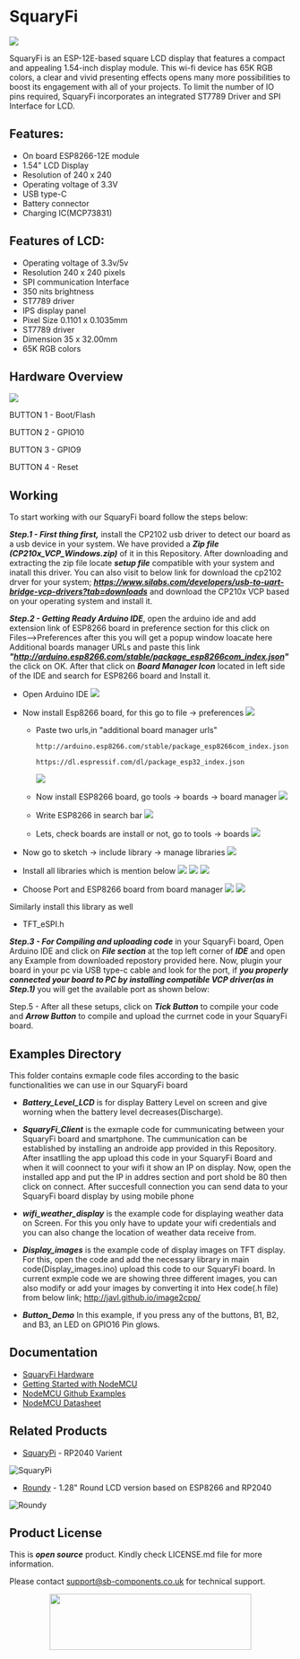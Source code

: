 # SquaryFi

<img src ="https://cdn.shopify.com/s/files/1/1217/2104/products/2_12d19ffa-bcda-47bf-8ea9-bb76fc40aee3.png?v=1670307456&width=400" />

SquaryFi is an ESP-12E-based square LCD display that features a compact and appealing 1.54-inch display module. This wi-fi device has 65K RGB colors, a clear and vivid presenting effects opens many more possibilities to boost its engagement with all of your projects. To limit the number of IO pins required, SquaryFi incorporates an integrated ST7789 Driver and SPI Interface for LCD.

## Features:

* On board ESP8266-12E module
* 1.54" LCD Display
* Resolution of 240 x 240
* Operating voltage of 3.3V
* USB type-C
* Battery connector
* Charging IC(MCP73831)

## Features of LCD:

* Operating voltage of 3.3v/5v
* Resolution 240 x 240 pixels
* SPI communication Interface
* 350 nits brightness
* ST7789 driver
* IPS display panel
* Pixel Size 0.1101 x 0.1035mm
* ST7789 driver
* Dimension 35 x 32.00mm
* 65K RGB colors

## Hardware Overview

<img src ="https://github.com/sbcshop/SquaryFi-Software/blob/main/images/Squary%20Fi.png" />


BUTTON 1 - Boot/Flash

BUTTON 2 - GPIO10

BUTTON 3 - GPIO9

BUTTON 4 - Reset


## Working

To start working with our SquaryFi board follow the steps below:

***Step.1 - First thing first,*** install the CP2102 usb driver to detect our board as a usb device in your system. We have provided a ***Zip file (CP210x_VCP_Windows.zip)*** of it in this Repository. After downloading and extracting the zip file locate ***setup file*** compatible with your system and inatall this driver. You can also visit to below link for download the cp2102 drver for your system; ***https://www.silabs.com/developers/usb-to-uart-bridge-vcp-drivers?tab=downloads*** and download the CP210x VCP based on your operating system and install it.

***Step.2 - Getting Ready Arduino IDE***, open the arduino ide and add extension link of ESP8266 board in preference section for this click on Files-->Preferences after this you will get a popup window loacate here Additional boards manager URLs and paste this link ***"http://arduino.esp8266.com/stable/package_esp8266com_index.json"*** the click on OK. After that click on ***Board Manager Icon*** located in left side of the IDE and search for ESP8266 board and Install it.

* Open Arduino IDE
   <img src= "https://github.com/sbcshop/RoundyFi/blob/main/images/img6.JPG" />

* Now install Esp8266 board, for this go to file -> preferences
   <img src= "https://github.com/sbcshop/RoundyFi/blob/main/images/img7.png" />
  
   * Paste two urls,in "additional board manager urls"
   
     ```http://arduino.esp8266.com/stable/package_esp8266com_index.json```
     
     ```https://dl.espressif.com/dl/package_esp32_index.json```
     
     <img src= "https://github.com/sbcshop/RoundyFi/blob/main/images/img8.png" />
   
   * Now install ESP8266 board, go tools -> boards -> board manager
     <img src= "https://github.com/sbcshop/RoundyFi/blob/main/images/img9.png" />
     
   * Write ESP8266 in search bar
     <img src= "https://github.com/sbcshop/RoundyFi/blob/main/images/img10.png" />
    
   * Lets, check boards are install or not, go to tools -> boards
     <img src= "https://github.com/sbcshop/RoundyFi/blob/main/images/img11.png" />
 * Now go to sketch -> include library -> manage libraries
     <img src= "https://github.com/sbcshop/RoundyFi/blob/main/images/img12.png" />
     
 * Install all libraries which is mention below
    <img src= "https://github.com/sbcshop/RoundyFi/blob/main/images/img13.JPG" />
    <img src= "https://github.com/sbcshop/RoundyFi/blob/main/images/img14.JPG" />
    <img src= "https://github.com/sbcshop/RoundyFi/blob/main/images/img15.JPG" />
    
 * Choose Port and ESP8266 board from board manager
    <img src= "https://github.com/sbcshop/RoundyFi/blob/main/images/img16.png" />
    <img src= "https://github.com/sbcshop/RoundyFi/blob/main/images/img17.png" /> 


Similarly install this library as well
* TFT_eSPI.h


***Step.3 - For Compiling and uploading code*** in your SquaryFi board, Open Arduino IDE and click on ***File section*** at the top left corner of ***IDE*** and open any Example from downloaded repostory  provided here. Now, plugin your board in your pc via USB type-c cable and look for the port, if ***you properly connected your board to PC by installing compatible VCP driver(as in Step.1)*** you will get the available port as shown below:

Step.5 - After all these setups, click on ***Tick Button*** to compile your code and ***Arrow Button*** to compile and upload the currnet code in your SquaryFi board. 

## Examples Directory

This folder contains exmaple code files according to the basic functionalities we can use in our SquaryFi board


* ***Battery_Level_LCD*** is for display Battery Level on screen and give worning when the battery level decreases(Discharge).

* ***SquaryFi_Client*** is the exmaple code for cummunicating between your SquaryFi board and smartphone. The cummunication can be established by installing an    androide app provided in this Repository. After insatlling the app upload this code in your SquaryFi Board and when it will coonnect to your wifi it show an IP on display. Now, open the installed app and put the IP in addres section and port shold be 80 then click on connect. After succesfull connection you can send data to your SquaryFi board display by using mobile phone

* ***wifi_weather_display*** is the example code for displaying weather data on Screen. For this you only have to update your wifi credentials and you can also change the location of weather data receive from.

* ***Display_images*** is the example code of display images on TFT display. For this, open the code and add the necessary library in main code(Display_images.ino) upload this code to our SquaryFi board. In current exmple code we are showing three different images, you can also modify or add your images by converting it into Hex code(.h file) from below link;
http://javl.github.io/image2cpp/

* ***Button_Demo*** In this example, if you press any of the buttons, B1, B2, and B3, an LED on GPIO16 Pin glows.


## Documentation

* [SquaryFi Hardware](https://github.com/sbcshop/SquaryFi-Hardware)
* [Getting Started with NodeMCU](http://www.nodemcu.com/index_en.html)
* [NodeMCU Github Examples](https://github.com/orgs/nodemcu/repositories)
* [NodeMCU Datasheet](https://www.espressif.com/sites/default/files/documentation/0a-esp8266ex_datasheet_en.pdf)

## Related Products

* [SquaryPi](https://shop.sb-components.co.uk/products/squary?variant=40443840921683) -  RP2040 Varient

 ![SquaryPi](https://cdn.shopify.com/s/files/1/1217/2104/products/1_5874b3b5-2a2f-453e-bf54-abbf2a26acb9.png?v=1670307456&width=300)
 
 * [Roundy](https://shop.sb-components.co.uk/products/roundy?variant=39785171681363) - 1.28" Round LCD version based on ESP8266 and RP2040
 
 ![Roundy](https://cdn.shopify.com/s/files/1/1217/2104/products/roundypi.png?v=1650457581&width=300)

## Product License

This is ***open source*** product. Kindly check LICENSE.md file for more information.

Please contact support@sb-components.co.uk for technical support.
<p align="center">
  <img width="360" height="100" src="https://cdn.shopify.com/s/files/1/1217/2104/files/Logo_sb_component_3.png?v=1666086771&width=300">
</p>


